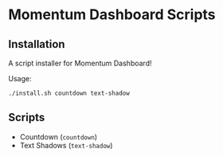 # Momentum Dashboard Scripts

## Installation
A script installer for Momentum Dashboard!

Usage:
```
./install.sh countdown text-shadow
```

## Scripts

- Countdown (`countdown`)
- Text Shadows (`text-shadow`)
